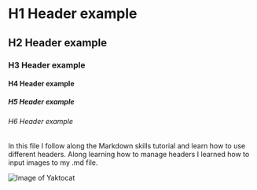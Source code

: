# H1 Header example
## H2 Header example
### H3 Header example
#### H4 Header example
##### H5 Header example
###### H6 Header example
In this file I follow along the Markdown skills tutorial and learn how to use different headers.
Along learning how to manage headers I learned how to input images to my .md file.

![Image of Yaktocat](https://octodex.github.com/images/yaktocat.png)
